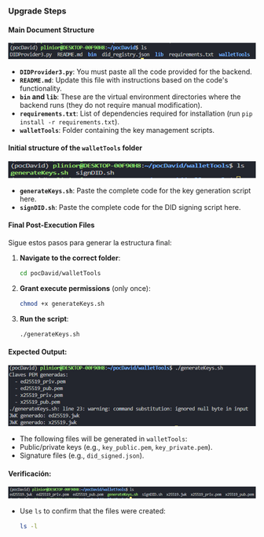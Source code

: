 ### Upgrade Steps 

#### Main Document Structure

![alt text](image.png)
- **`DIDProvider3.py`**: You must paste all the code provided for the backend.
- **`README.md`**: Update this file with instructions based on the code's functionality.
- **`bin` and `lib`**: These are the virtual environment directories where the backend runs (they do not require manual modification).
- **`requirements.txt`**: List of dependencies required for installation (run `pip install -r requirements.txt`).
- **`walletTools`**: Folder containing the key management scripts.

#### Initial structure of the `walletTools` folder

![alt text](image-5.png)
- **`generateKeys.sh`**: Paste the complete code for the key generation script here.
- **`signDID.sh`**: Paste the complete code for the DID signing script here.

#### Final Post-Execution Files

Sigue estos pasos para generar la estructura final:  

1. **Navigate to the correct folder**:  
   ```bash
   cd pocDavid/walletTools
   ```  
2. **Grant execute permissions** (only once):  
   ```bash
   chmod +x generateKeys.sh
   ```  
3. **Run the script**:
   ```bash
   ./generateKeys.sh
   ```  

#### Expected Output:

![alt text](image-2.png)
- The following files will be generated in `walletTools`:
- Public/private keys (e.g., `key_public.pem`, `key_private.pem`).
- Signature files (e.g., `did_signed.json`). 

#### Verificación:  

![alt text](image-3.png)
- Use `ls` to confirm that the files were created:
  ```bash
  ls -l
  ```  
